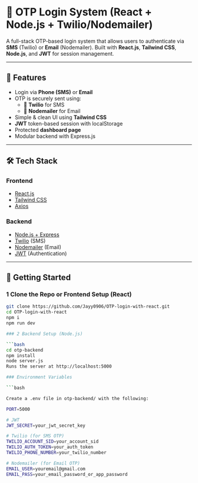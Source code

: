 # 🔐 OTP Login System (React + Node.js + Twilio/Nodemailer)

A full-stack OTP-based login system that allows users to authenticate via **SMS** (Twilio) or **Email** (Nodemailer). Built with **React.js**, **Tailwind CSS**, **Node.js**, and **JWT** for session management.

---

## 🌟 Features

- Login via **Phone (SMS)** or **Email**
- OTP is securely sent using:
  - 📲 **Twilio** for SMS
  - 📧 **Nodemailer** for Email
- Simple & clean UI using **Tailwind CSS**
- **JWT** token-based session with localStorage
- Protected **dashboard page**
- Modular backend with Express.js

---

## 🛠️ Tech Stack

### Frontend
- [React.js](https://reactjs.org/)
- [Tailwind CSS](https://tailwindcss.com/)
- [Axios](https://axios-http.com/)

### Backend
- [Node.js + Express](https://expressjs.com/)
- [Twilio](https://www.twilio.com/) (SMS)
- [Nodemailer](https://nodemailer.com/) (Email)
- [JWT](https://jwt.io/) (Authentication)

---

## 🚀 Getting Started

### 1 Clone the Repo or Frontend Setup (React)

```bash
git clone https://github.com/Jayy0906/OTP-login-with-react.git
cd OTP-login-with-react
npm i
npm run dev

### 2 Backend Setup (Node.js)

```bash
cd otp-backend
npm install
node server.js
Runs the server at http://localhost:5000

### Environment Variables

```bash

Create a .env file in otp-backend/ with the following:

PORT=5000

# JWT
JWT_SECRET=your_jwt_secret_key

# Twilio (for SMS OTP)
TWILIO_ACCOUNT_SID=your_account_sid
TWILIO_AUTH_TOKEN=your_auth_token
TWILIO_PHONE_NUMBER=your_twilio_number

# Nodemailer (for Email OTP)
EMAIL_USER=youremail@gmail.com
EMAIL_PASS=your_email_password_or_app_password
